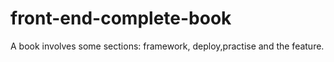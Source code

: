# front-end-complete-book
A book involves some sections: framework, deploy,practise and the feature.
